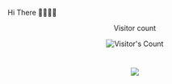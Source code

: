 Hi There 👨🏻‍🦯‍➡️

<div align="center"> 
  <p>Visitor count</p>
  <img src="https://profile-counter.glitch.me/{USERNAME}/count.svg" alt="Visitor's Count" />
</div>

<h1 align="center">
    <img src="https://github.com/lekosbelas/lekosbelas/blob/main/cappybara.gif?font=Inter&size=48&center=true&vCenter=true&width=500&height=70&color=4493F8&duration=4000&lines=Hi+There!+👋;+I'm+Lekosbelas!;" />
</h1>

